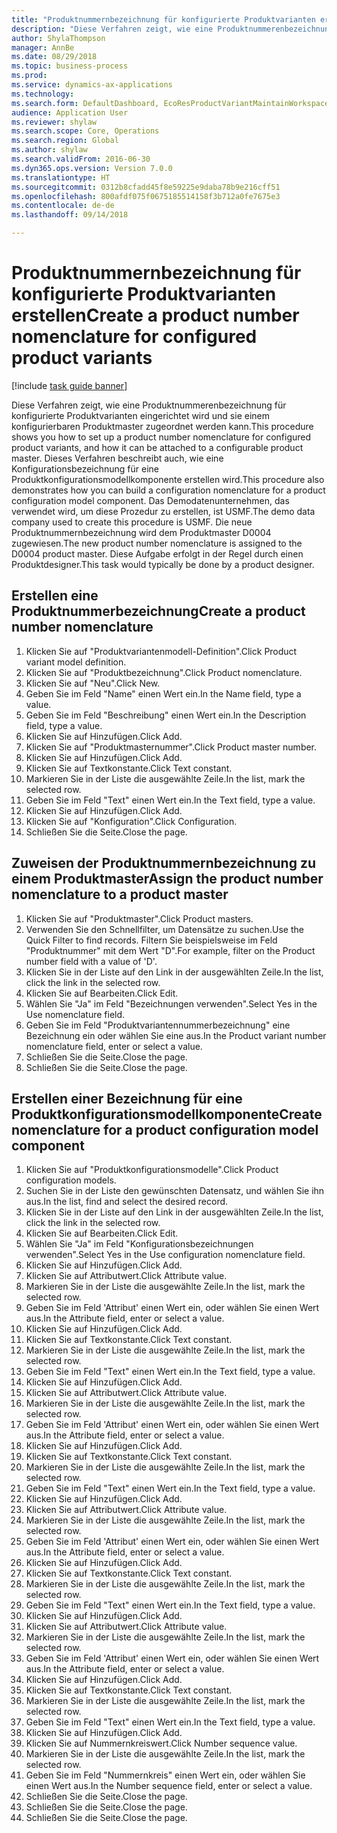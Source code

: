 ```yaml
--- 
title: "Produktnummernbezeichnung für konfigurierte Produktvarianten erstellen"
description: "Diese Verfahren zeigt, wie eine Produktnummerenbezeichnung für konfigurierte Produktvarianten eingerichtet wird und sie einem konfigurierbaren Produktmaster zugeordnet werden kann."
author: ShylaThompson
manager: AnnBe
ms.date: 08/29/2018
ms.topic: business-process
ms.prod: 
ms.service: dynamics-ax-applications
ms.technology: 
ms.search.form: DefaultDashboard, EcoResProductVariantMaintainWorkspace, EcoResNomenclature, EcoResProductListPage, EcoResProductDetails, PCProductConfigurationModelListPage, PCProductConfigurationModelDetails
audience: Application User
ms.reviewer: shylaw
ms.search.scope: Core, Operations
ms.search.region: Global
ms.author: shylaw
ms.search.validFrom: 2016-06-30
ms.dyn365.ops.version: Version 7.0.0
ms.translationtype: HT
ms.sourcegitcommit: 0312b8cfadd45f8e59225e9daba78b9e216cff51
ms.openlocfilehash: 800afdf075f0675185514158f3b712a0fe7675e3
ms.contentlocale: de-de
ms.lasthandoff: 09/14/2018

---
```

# <a name="create-a-product-number-nomenclature-for-configured-product-variants"></a><span data-ttu-id="74eac-103">Produktnummernbezeichnung für konfigurierte Produktvarianten erstellen</span><span class="sxs-lookup"><span data-stu-id="74eac-103">Create a product number nomenclature for configured product variants</span></span>

[!include [task guide banner](../../includes/task-guide-banner.md)]

<span data-ttu-id="74eac-104">Diese Verfahren zeigt, wie eine Produktnummerenbezeichnung für konfigurierte Produktvarianten eingerichtet wird und sie einem konfigurierbaren Produktmaster zugeordnet werden kann.</span><span class="sxs-lookup"><span data-stu-id="74eac-104">This procedure shows you how to set up a product number nomenclature for configured product variants, and how it can be attached to a configurable product master.</span></span> <span data-ttu-id="74eac-105">Dieses Verfahren beschreibt auch, wie eine Konfigurationsbezeichnung für eine Produktkonfigurationsmodellkomponente erstellen wird.</span><span class="sxs-lookup"><span data-stu-id="74eac-105">This procedure also demonstrates how you can build a configuration nomenclature for a product configuration model component.</span></span> <span data-ttu-id="74eac-106">Das Demodatenunternehmen, das verwendet wird, um diese Prozedur zu erstellen, ist USMF.</span><span class="sxs-lookup"><span data-stu-id="74eac-106">The demo data company used to create this procedure is USMF.</span></span> <span data-ttu-id="74eac-107">Die neue Produktnummernbezeichnung wird dem Produktmaster D0004 zugewiesen.</span><span class="sxs-lookup"><span data-stu-id="74eac-107">The new product number nomenclature is assigned to the D0004 product master.</span></span> <span data-ttu-id="74eac-108">Diese Aufgabe erfolgt in der Regel durch einen Produktdesigner.</span><span class="sxs-lookup"><span data-stu-id="74eac-108">This task would typically be done by a product designer.</span></span>


## <a name="create-a-product-number-nomenclature"></a><span data-ttu-id="74eac-109">Erstellen eine Produktnummerbezeichnung</span><span class="sxs-lookup"><span data-stu-id="74eac-109">Create a product number nomenclature</span></span>
1. <span data-ttu-id="74eac-110">Klicken Sie auf "Produktvariantenmodell-Definition".</span><span class="sxs-lookup"><span data-stu-id="74eac-110">Click Product variant model definition.</span></span>
2. <span data-ttu-id="74eac-111">Klicken Sie auf "Produktbezeichnung".</span><span class="sxs-lookup"><span data-stu-id="74eac-111">Click Product nomenclature.</span></span>
3. <span data-ttu-id="74eac-112">Klicken Sie auf "Neu".</span><span class="sxs-lookup"><span data-stu-id="74eac-112">Click New.</span></span>
4. <span data-ttu-id="74eac-113">Geben Sie im Feld "Name" einen Wert ein.</span><span class="sxs-lookup"><span data-stu-id="74eac-113">In the Name field, type a value.</span></span>
5. <span data-ttu-id="74eac-114">Geben Sie im Feld "Beschreibung" einen Wert ein.</span><span class="sxs-lookup"><span data-stu-id="74eac-114">In the Description field, type a value.</span></span>
6. <span data-ttu-id="74eac-115">Klicken Sie auf Hinzufügen.</span><span class="sxs-lookup"><span data-stu-id="74eac-115">Click Add.</span></span>
7. <span data-ttu-id="74eac-116">Klicken Sie auf "Produktmasternummer".</span><span class="sxs-lookup"><span data-stu-id="74eac-116">Click Product master number.</span></span>
8. <span data-ttu-id="74eac-117">Klicken Sie auf Hinzufügen.</span><span class="sxs-lookup"><span data-stu-id="74eac-117">Click Add.</span></span>
9. <span data-ttu-id="74eac-118">Klicken Sie auf Textkonstante.</span><span class="sxs-lookup"><span data-stu-id="74eac-118">Click Text constant.</span></span>
10. <span data-ttu-id="74eac-119">Markieren Sie in der Liste die ausgewählte Zeile.</span><span class="sxs-lookup"><span data-stu-id="74eac-119">In the list, mark the selected row.</span></span>
11. <span data-ttu-id="74eac-120">Geben Sie im Feld "Text" einen Wert ein.</span><span class="sxs-lookup"><span data-stu-id="74eac-120">In the Text field, type a value.</span></span>
12. <span data-ttu-id="74eac-121">Klicken Sie auf Hinzufügen.</span><span class="sxs-lookup"><span data-stu-id="74eac-121">Click Add.</span></span>
13. <span data-ttu-id="74eac-122">Klicken Sie auf "Konfiguration".</span><span class="sxs-lookup"><span data-stu-id="74eac-122">Click Configuration.</span></span>
14. <span data-ttu-id="74eac-123">Schließen Sie die Seite.</span><span class="sxs-lookup"><span data-stu-id="74eac-123">Close the page.</span></span>

## <a name="assign-the-product-number-nomenclature-to-a-product-master"></a><span data-ttu-id="74eac-124">Zuweisen der Produktnummernbezeichnung zu einem Produktmaster</span><span class="sxs-lookup"><span data-stu-id="74eac-124">Assign the product number nomenclature to a product master</span></span>
1. <span data-ttu-id="74eac-125">Klicken Sie auf "Produktmaster".</span><span class="sxs-lookup"><span data-stu-id="74eac-125">Click Product masters.</span></span>
2. <span data-ttu-id="74eac-126">Verwenden Sie den Schnellfilter, um Datensätze zu suchen.</span><span class="sxs-lookup"><span data-stu-id="74eac-126">Use the Quick Filter to find records.</span></span> <span data-ttu-id="74eac-127">Filtern Sie beispielsweise im Feld "Produktnummer" mit dem Wert "D".</span><span class="sxs-lookup"><span data-stu-id="74eac-127">For example, filter on the Product number field with a value of 'D'.</span></span>
3. <span data-ttu-id="74eac-128">Klicken Sie in der Liste auf den Link in der ausgewählten Zeile.</span><span class="sxs-lookup"><span data-stu-id="74eac-128">In the list, click the link in the selected row.</span></span>
4. <span data-ttu-id="74eac-129">Klicken Sie auf Bearbeiten.</span><span class="sxs-lookup"><span data-stu-id="74eac-129">Click Edit.</span></span>
5. <span data-ttu-id="74eac-130">Wählen Sie "Ja" im Feld "Bezeichnungen verwenden".</span><span class="sxs-lookup"><span data-stu-id="74eac-130">Select Yes in the Use nomenclature field.</span></span>
6. <span data-ttu-id="74eac-131">Geben Sie im Feld "Produktvariantennummerbezeichnung" eine Bezeichnung ein oder wählen Sie eine aus.</span><span class="sxs-lookup"><span data-stu-id="74eac-131">In the Product variant number nomenclature field, enter or select a value.</span></span>
7. <span data-ttu-id="74eac-132">Schließen Sie die Seite.</span><span class="sxs-lookup"><span data-stu-id="74eac-132">Close the page.</span></span>
8. <span data-ttu-id="74eac-133">Schließen Sie die Seite.</span><span class="sxs-lookup"><span data-stu-id="74eac-133">Close the page.</span></span>

## <a name="create-nomenclature-for-a-product-configuration-model-component"></a><span data-ttu-id="74eac-134">Erstellen einer Bezeichnung für eine Produktkonfigurationsmodellkomponente</span><span class="sxs-lookup"><span data-stu-id="74eac-134">Create nomenclature for a product configuration model component</span></span>
1. <span data-ttu-id="74eac-135">Klicken Sie auf "Produktkonfigurationsmodelle".</span><span class="sxs-lookup"><span data-stu-id="74eac-135">Click Product configuration models.</span></span>
2. <span data-ttu-id="74eac-136">Suchen Sie in der Liste den gewünschten Datensatz, und wählen Sie ihn aus.</span><span class="sxs-lookup"><span data-stu-id="74eac-136">In the list, find and select the desired record.</span></span>
3. <span data-ttu-id="74eac-137">Klicken Sie in der Liste auf den Link in der ausgewählten Zeile.</span><span class="sxs-lookup"><span data-stu-id="74eac-137">In the list, click the link in the selected row.</span></span>
4. <span data-ttu-id="74eac-138">Klicken Sie auf Bearbeiten.</span><span class="sxs-lookup"><span data-stu-id="74eac-138">Click Edit.</span></span>
5. <span data-ttu-id="74eac-139">Wählen Sie "Ja" im Feld "Konfigurationsbezeichnungen verwenden".</span><span class="sxs-lookup"><span data-stu-id="74eac-139">Select Yes in the Use configuration nomenclature field.</span></span>
6. <span data-ttu-id="74eac-140">Klicken Sie auf Hinzufügen.</span><span class="sxs-lookup"><span data-stu-id="74eac-140">Click Add.</span></span>
7. <span data-ttu-id="74eac-141">Klicken Sie auf Attributwert.</span><span class="sxs-lookup"><span data-stu-id="74eac-141">Click Attribute value.</span></span>
8. <span data-ttu-id="74eac-142">Markieren Sie in der Liste die ausgewählte Zeile.</span><span class="sxs-lookup"><span data-stu-id="74eac-142">In the list, mark the selected row.</span></span>
9. <span data-ttu-id="74eac-143">Geben Sie im Feld 'Attribut' einen Wert ein, oder wählen Sie einen Wert aus.</span><span class="sxs-lookup"><span data-stu-id="74eac-143">In the Attribute field, enter or select a value.</span></span>
10. <span data-ttu-id="74eac-144">Klicken Sie auf Hinzufügen.</span><span class="sxs-lookup"><span data-stu-id="74eac-144">Click Add.</span></span>
11. <span data-ttu-id="74eac-145">Klicken Sie auf Textkonstante.</span><span class="sxs-lookup"><span data-stu-id="74eac-145">Click Text constant.</span></span>
12. <span data-ttu-id="74eac-146">Markieren Sie in der Liste die ausgewählte Zeile.</span><span class="sxs-lookup"><span data-stu-id="74eac-146">In the list, mark the selected row.</span></span>
13. <span data-ttu-id="74eac-147">Geben Sie im Feld "Text" einen Wert ein.</span><span class="sxs-lookup"><span data-stu-id="74eac-147">In the Text field, type a value.</span></span>
14. <span data-ttu-id="74eac-148">Klicken Sie auf Hinzufügen.</span><span class="sxs-lookup"><span data-stu-id="74eac-148">Click Add.</span></span>
15. <span data-ttu-id="74eac-149">Klicken Sie auf Attributwert.</span><span class="sxs-lookup"><span data-stu-id="74eac-149">Click Attribute value.</span></span>
16. <span data-ttu-id="74eac-150">Markieren Sie in der Liste die ausgewählte Zeile.</span><span class="sxs-lookup"><span data-stu-id="74eac-150">In the list, mark the selected row.</span></span>
17. <span data-ttu-id="74eac-151">Geben Sie im Feld 'Attribut' einen Wert ein, oder wählen Sie einen Wert aus.</span><span class="sxs-lookup"><span data-stu-id="74eac-151">In the Attribute field, enter or select a value.</span></span>
18. <span data-ttu-id="74eac-152">Klicken Sie auf Hinzufügen.</span><span class="sxs-lookup"><span data-stu-id="74eac-152">Click Add.</span></span>
19. <span data-ttu-id="74eac-153">Klicken Sie auf Textkonstante.</span><span class="sxs-lookup"><span data-stu-id="74eac-153">Click Text constant.</span></span>
20. <span data-ttu-id="74eac-154">Markieren Sie in der Liste die ausgewählte Zeile.</span><span class="sxs-lookup"><span data-stu-id="74eac-154">In the list, mark the selected row.</span></span>
21. <span data-ttu-id="74eac-155">Geben Sie im Feld "Text" einen Wert ein.</span><span class="sxs-lookup"><span data-stu-id="74eac-155">In the Text field, type a value.</span></span>
22. <span data-ttu-id="74eac-156">Klicken Sie auf Hinzufügen.</span><span class="sxs-lookup"><span data-stu-id="74eac-156">Click Add.</span></span>
23. <span data-ttu-id="74eac-157">Klicken Sie auf Attributwert.</span><span class="sxs-lookup"><span data-stu-id="74eac-157">Click Attribute value.</span></span>
24. <span data-ttu-id="74eac-158">Markieren Sie in der Liste die ausgewählte Zeile.</span><span class="sxs-lookup"><span data-stu-id="74eac-158">In the list, mark the selected row.</span></span>
25. <span data-ttu-id="74eac-159">Geben Sie im Feld 'Attribut' einen Wert ein, oder wählen Sie einen Wert aus.</span><span class="sxs-lookup"><span data-stu-id="74eac-159">In the Attribute field, enter or select a value.</span></span>
26. <span data-ttu-id="74eac-160">Klicken Sie auf Hinzufügen.</span><span class="sxs-lookup"><span data-stu-id="74eac-160">Click Add.</span></span>
27. <span data-ttu-id="74eac-161">Klicken Sie auf Textkonstante.</span><span class="sxs-lookup"><span data-stu-id="74eac-161">Click Text constant.</span></span>
28. <span data-ttu-id="74eac-162">Markieren Sie in der Liste die ausgewählte Zeile.</span><span class="sxs-lookup"><span data-stu-id="74eac-162">In the list, mark the selected row.</span></span>
29. <span data-ttu-id="74eac-163">Geben Sie im Feld "Text" einen Wert ein.</span><span class="sxs-lookup"><span data-stu-id="74eac-163">In the Text field, type a value.</span></span>
30. <span data-ttu-id="74eac-164">Klicken Sie auf Hinzufügen.</span><span class="sxs-lookup"><span data-stu-id="74eac-164">Click Add.</span></span>
31. <span data-ttu-id="74eac-165">Klicken Sie auf Attributwert.</span><span class="sxs-lookup"><span data-stu-id="74eac-165">Click Attribute value.</span></span>
32. <span data-ttu-id="74eac-166">Markieren Sie in der Liste die ausgewählte Zeile.</span><span class="sxs-lookup"><span data-stu-id="74eac-166">In the list, mark the selected row.</span></span>
33. <span data-ttu-id="74eac-167">Geben Sie im Feld 'Attribut' einen Wert ein, oder wählen Sie einen Wert aus.</span><span class="sxs-lookup"><span data-stu-id="74eac-167">In the Attribute field, enter or select a value.</span></span>
34. <span data-ttu-id="74eac-168">Klicken Sie auf Hinzufügen.</span><span class="sxs-lookup"><span data-stu-id="74eac-168">Click Add.</span></span>
35. <span data-ttu-id="74eac-169">Klicken Sie auf Textkonstante.</span><span class="sxs-lookup"><span data-stu-id="74eac-169">Click Text constant.</span></span>
36. <span data-ttu-id="74eac-170">Markieren Sie in der Liste die ausgewählte Zeile.</span><span class="sxs-lookup"><span data-stu-id="74eac-170">In the list, mark the selected row.</span></span>
37. <span data-ttu-id="74eac-171">Geben Sie im Feld "Text" einen Wert ein.</span><span class="sxs-lookup"><span data-stu-id="74eac-171">In the Text field, type a value.</span></span>
38. <span data-ttu-id="74eac-172">Klicken Sie auf Hinzufügen.</span><span class="sxs-lookup"><span data-stu-id="74eac-172">Click Add.</span></span>
39. <span data-ttu-id="74eac-173">Klicken Sie auf Nummernkreiswert.</span><span class="sxs-lookup"><span data-stu-id="74eac-173">Click Number sequence value.</span></span>
40. <span data-ttu-id="74eac-174">Markieren Sie in der Liste die ausgewählte Zeile.</span><span class="sxs-lookup"><span data-stu-id="74eac-174">In the list, mark the selected row.</span></span>
41. <span data-ttu-id="74eac-175">Geben Sie im Feld "Nummernkreis" einen Wert ein, oder wählen Sie einen Wert aus.</span><span class="sxs-lookup"><span data-stu-id="74eac-175">In the Number sequence field, enter or select a value.</span></span>
42. <span data-ttu-id="74eac-176">Schließen Sie die Seite.</span><span class="sxs-lookup"><span data-stu-id="74eac-176">Close the page.</span></span>
43. <span data-ttu-id="74eac-177">Schließen Sie die Seite.</span><span class="sxs-lookup"><span data-stu-id="74eac-177">Close the page.</span></span>
44. <span data-ttu-id="74eac-178">Schließen Sie die Seite.</span><span class="sxs-lookup"><span data-stu-id="74eac-178">Close the page.</span></span>



